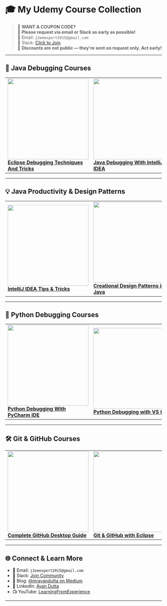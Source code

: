 # 🎓 My Udemy Course Collection

> 🚨 **WANT A COUPON CODE?**  
> 📢 **Please request via email or Slack as early as possible!**  
> 📧 Email: `j2eeexpert2015@gmail.com`  
> 💬 Slack: [Click to Join](https://join.slack.com/t/learningfromexp/shared_invite/zt-1fnksxgd0-_jOdmIq2voEeMtoindhWrA)  
> 🎯 **Discounts are not public — they're sent on request only. Act early!**

---

## 🧩 Java Debugging Courses

<table>
  <tr>
    <td>
      <a href="https://www.udemy.com/course/eclipse-debugging-techniques-and-tricks">
        <img src="https://img-c.udemycdn.com/course/480x270/417118_3afa_4.jpg" width="260">
        <br/><b>Eclipse Debugging Techniques And Tricks</b>
      </a>
    </td>
    <td>
      <a href="https://www.udemy.com/course/java-debugging-with-intellij-idea">
        <img src="https://img-c.udemycdn.com/course/480x270/2608314_47e4.jpg" width="260">
        <br/><b>Java Debugging With IntelliJ IDEA</b>
      </a>
    </td>
    <td>
      <a href="https://www.udemy.com/course/java-debugging-with-visual-studio-code-the-ultimate-guide">
        <img src="https://img-c.udemycdn.com/course/480x270/5029852_d692_3.jpg" width="260">
        <br/><b>Java Debugging using VS Code</b>
      </a>
    </td>
  </tr>
</table>

---

## 💡 Java Productivity & Design Patterns

<table>
  <tr>
    <td>
      <a href="https://www.udemy.com/course/intellij-idea-tips-tricks-boost-your-java-productivity">
        <img src="https://img-c.udemycdn.com/course/480x270/6180669_7726.jpg" width="260">
        <br/><b>IntelliJ IDEA Tips & Tricks</b>
      </a>
    </td>
    <td>
      <a href="https://www.udemy.com/course/design-patterns-in-javacreational">
        <img src="https://img-c.udemycdn.com/course/480x270/779796_5770_2.jpg" width="260">
        <br/><b>Creational Design Patterns in Java</b>
      </a>
    </td>
  </tr>
</table>

---

## 🧪 Python Debugging Courses

<table>
  <tr>
    <td>
      <a href="https://www.udemy.com/course/learn-python-debugging-with-pycharm-ide">
        <img src="https://img-c.udemycdn.com/course/480x270/4840890_12a3_2.jpg" width="260">
        <br/><b>Python Debugging With PyCharm IDE</b>
      </a>
    </td>
    <td>
      <a href="https://www.udemy.com/course/python-debugging-with-visual-studio-code">
        <img src="https://img-c.udemycdn.com/course/480x270/5029842_d36f.jpg" width="260">
        <br/><b>Python Debugging with VS Code</b>
      </a>
    </td>
    <td>
      <a href="https://www.udemy.com/course/get-started-with-python-debugging-in-visual-studio-code">
        <img src="https://img-c.udemycdn.com/course/480x270/6412275_a17d.jpg" width="260">
        <br/><b>Python Debugging in VS Code (Free)</b>
      </a>
    </td>
  </tr>
</table>

---

## 🛠 Git & GitHub Courses

<table>
  <tr>
    <td>
      <a href="https://www.udemy.com/course/getting-started-with-github-desktop">
        <img src="https://img-c.udemycdn.com/course/480x270/6112307_3b4e_2.jpg" width="260">
        <br/><b>Complete GitHub Desktop Guide</b>
      </a>
    </td>
    <td>
      <a href="https://www.udemy.com/course/learn-to-use-git-and-github-with-eclipse-a-complete-guide">
        <img src="https://img-c.udemycdn.com/course/480x270/3369428_995b.jpg" width="260">
        <br/><b>Git & GitHub with Eclipse</b>
      </a>
    </td>
  </tr>
</table>

---

## 🌐 Connect & Learn More

- 📧 Email: `j2eeexpert2015@gmail.com`  
- 💬 Slack: [Join Community](https://join.slack.com/t/learningfromexp/shared_invite/zt-1fnksxgd0-_jOdmIq2voEeMtoindhWrA)  
- 📝 Blog: [@mrayandutta on Medium](https://medium.com/@mrayandutta)  
- 💼 LinkedIn: [Ayan Dutta](https://www.linkedin.com/in/ayan-dutta-a41091b)  
- 📺 YouTube: [LearningFromExperience](https://www.youtube.com/@learningfromexperience)

---
